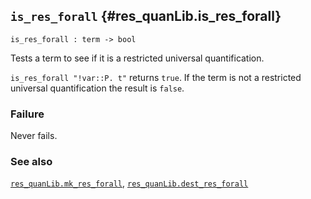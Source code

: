 ## `is_res_forall` {#res_quanLib.is_res_forall}


```
is_res_forall : term -> bool
```



Tests a term to see if it is a restricted universal quantification.


`is_res_forall "!var::P. t"` returns `true`. If the term is not a
restricted universal quantification the result is `false`.

### Failure

Never fails.

### See also

[`res_quanLib.mk_res_forall`](#res_quanLib.mk_res_forall), [`res_quanLib.dest_res_forall`](#res_quanLib.dest_res_forall)

